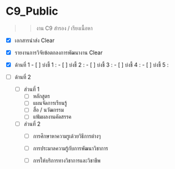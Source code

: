 # C9_Public
>> งาน C9 สำรอง / เรียงเนื้อหา 

  - [x]  เอกสารนำส่ง Clear
  - [x]  รายงานการวิจัยข้อตกลงการพัฒนางาน Clear
 
  - [x] ด้านที่ 1 
        - [ ]  บ่งชี้ 1 :
        - [ ]  บ่งชี้ 2 :
        - [ ]  บ่งชี้ 3 :
        - [ ]  บ่งชี้ 4 :
        - [ ]  บ่งชี้ 5 :
        
  - [ ]  ด้านที่ 2
        - [ ]  ส่วนที่ 1
              - [ ]  หลักสูตร
              - [ ]  แผนจัดการเรียนรู้
              - [ ]  สื่อ / นวัฒกรรม
              - [ ]  แฟ้มผลงานคัดสรรค
             
        - [ ]  ส่วนที่ 2
              - [ ]  การศึกษาหาความรูเด้วยวิธีการต่างๆ
              - [ ]  การประมาลความรู้กับการพัฒนาวิชาการ
              - [ ]  การให้บริการทางวิชาการและวิชาชีพ
              
